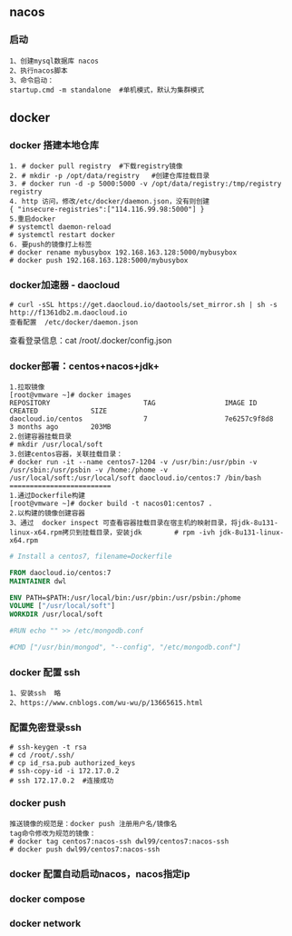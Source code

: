 ## nacos

### 启动

```
1、创建mysql数据库 nacos
2、执行nacos脚本
3、命令启动：
startup.cmd -m standalone  #单机模式，默认为集群模式
```

## docker

### docker 搭建本地仓库

```
1. # docker pull registry  #下载registry镜像
2. # mkdir -p /opt/data/registry   #创建仓库挂载目录
3. # docker run -d -p 5000:5000 -v /opt/data/registry:/tmp/registry registry
4. http 访问，修改/etc/docker/daemon.json，没有则创建
{ "insecure-registries":["114.116.99.98:5000"] }
5.重启docker
# systemctl daemon-reload
# systemctl restart docker
6. 要push的镜像打上标签
# docker rename mybusybox 192.168.163.128:5000/mybusybox
# docker push 192.168.163.128:5000/mybusybox 
```

### docker加速器 - daocloud

```
# curl -sSL https://get.daocloud.io/daotools/set_mirror.sh | sh -s http://f1361db2.m.daocloud.io
查看配置  /etc/docker/daemon.json
```

查看登录信息：cat /root/.docker/config.json

### docker部署：centos+nacos+jdk+

```
1.拉取镜像
[root@vmware ~]# docker images
REPOSITORY                       TAG                 IMAGE ID            CREATED             SIZE
daocloud.io/centos               7                   7e6257c9f8d8        3 months ago        203MB
2.创建容器挂载目录
# mkdir /usr/local/soft
3.创建centos容器，关联挂载目录：
# docker run -it --name centos7-1204 -v /usr/bin:/usr/pbin -v /usr/sbin:/usr/psbin -v /home:/phome -v /usr/local/soft:/usr/local/soft daocloud.io/centos:7 /bin/bash
=========================
1.通过Dockerfile构建
[root@vmware ~]# docker build -t nacos01:centos7 .
2.以构建的镜像创建容器
3、通过  docker inspect 可查看容器挂载目录在宿主机的映射目录，将jdk-8u131-linux-x64.rpm拷贝到挂载目录，安装jdk        # rpm -ivh jdk-8u131-linux-x64.rpm
```

```dockerfile
# Install a centos7, filename=Dockerfile

FROM daocloud.io/centos:7
MAINTAINER dwl

ENV PATH=$PATH:/usr/local/bin:/usr/pbin:/usr/psbin:/phome
VOLUME ["/usr/local/soft"]
WORKDIR /usr/local/soft

#RUN echo "" >> /etc/mongodb.conf

#CMD ["/usr/bin/mongod", "--config", "/etc/mongodb.conf"]
```

### docker 配置 ssh

```
1、安装ssh  略
2、https://www.cnblogs.com/wu-wu/p/13665615.html
```

### 配置免密登录ssh

```
# ssh-keygen -t rsa
# cd /root/.ssh/
# cp id_rsa.pub authorized_keys
# ssh-copy-id -i 172.17.0.2
# ssh 172.17.0.2  #连接成功
```

### docker push

```
推送镜像的规范是：docker push 注册用户名/镜像名
tag命令修改为规范的镜像：
# docker tag centos7:nacos-ssh dwl99/centos7:nacos-ssh
# docker push dwl99/centos7:nacos-ssh

```

### docker 配置自动启动nacos，nacos指定ip

### docker compose



### docker network